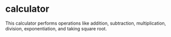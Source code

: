 # calculator
This calculator performs operations like addition, subtraction, multiplication, division, exponentiation, and taking square root.
